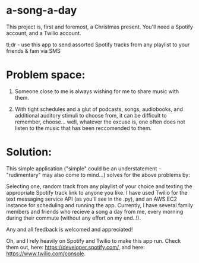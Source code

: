 # a-song-a-day

This project is, first and foremost, a Christmas present. You'll need a Spotify account, and a Twilio account.

tl;dr - use this app to send assorted Spotify tracks from any playlist to your friends & fam via SMS

# Problem space: 

1) Someone close to me is always wishing for me to share music with them.

2) With tight schedules and a glut of podcasts, songs, audiobooks, and additional auditory stimuli to choose from,
   it can be difficult to remember, choose... 
   well, whatever the excuse is, one often does not listen to the music that has been reccomended to them.

# Solution:

This simple application ("simple" could be an understatement - "rudimentary" may also come to mind...) solves for the above problems by:

Selecting one, random track from any playlist of your choice and texting the appropriate Spotify track link to anyone you like.
I have used Twilio for the text messaging service API (as you'll see in the .py), and an AWS EC2 instance for scheduling and running the app.
Currently, I have several family members and friends who recieve a song a day from me, every morning during their commute (without any effort on my end..!).

Any and all feedback is welcomed and appreciated!

Oh, and I rely heavily on Spotify and Twilio to make this app run. Check them out, here: https://developer.spotify.com/, and here: https://www.twilio.com/console.
